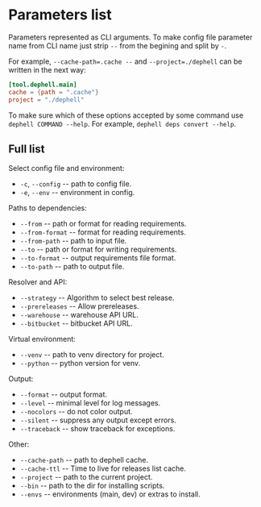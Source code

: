 # Parameters list

Parameters represented as CLI arguments. To make config file parameter name from CLI name just strip `--` from the begining and split by `-`.

For example, `--cache-path=.cache --` and `--project=./dephell` can be written in the next way:

```toml
[tool.dephell.main]
cache = {path = ".cache"}
project = "./dephell"
```

To make sure which of these options accepted by some command use `dephell COMMAND --help`. For example, `dephell deps convert --help`.

## Full list

Select config file and environment:

+ `-c`, `--config` -- path to config file.
+ `-e`, `--env` -- environment in config.

Paths to dependencies:

+ `--from` -- path or format for reading requirements.
+ `--from-format` -- format for reading requirements.
+ `--from-path` -- path to input file.
+ `--to` -- path or format for writing requirements.
+ `--to-format` -- output requirements file format.
+ `--to-path` -- path to output file.

Resolver and API:

+ `--strategy` -- Algorithm to select best release.
+ `--prereleases` -- Allow prereleases.
+ `--warehouse` -- warehouse API URL.
+ `--bitbucket` -- bitbucket API URL.

Virtual environment:

+ `--venv` -- path to venv directory for project.
+ `--python` -- python version for venv.

Output:

+ `--format` -- output format.
+ `--level` -- minimal level for log messages.
+ `--nocolors` -- do not color output.
+ `--silent` -- suppress any output except errors.
+ `--traceback` -- show traceback for exceptions.

Other:

+ `--cache-path` -- path to dephell cache.
+ `--cache-ttl` -- Time to live for releases list cache.
+ `--project` -- path to the current project.
+ `--bin` -- path to the dir for installing scripts.
+ `--envs` -- environments (main, dev) or extras to install.
